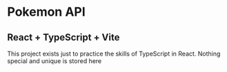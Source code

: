 # Pokemon API
## React + TypeScript + Vite

This project exists just to practice the skills of TypeScript in React.
Nothing special and unique is stored here
